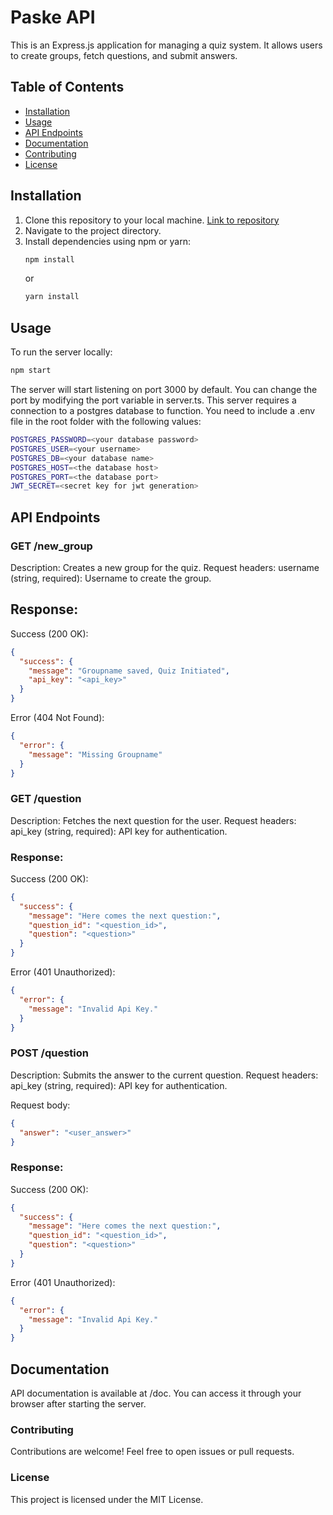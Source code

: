# Paske API

This is an Express.js application for managing a quiz system. It allows users to create groups, fetch questions, and submit answers.

## Table of Contents
- [Installation](#installation)
- [Usage](#usage)
- [API Endpoints](#api-endpoints)
- [Documentation](#documentation)
- [Contributing](#contributing)
- [License](#license)

## Installation
1. Clone this repository to your local machine. <a href="https://github.com/JohnB08/paaskeAPI">Link to repository</a>
2. Navigate to the project directory.
3. Install dependencies using npm or yarn:
    ```bash
    npm install
    ```
    or
    ```bash
    yarn install
    ```

## Usage
To run the server locally:
```bash
npm start
```
The server will start listening on port 3000 by default. You can change the port by modifying the port variable in server.ts.
This server requires a connection to a postgres database to function. 
You need to include a .env file in the root folder with the following values:
```bash
POSTGRES_PASSWORD=<your database password>
POSTGRES_USER=<your username>
POSTGRES_DB=<your database name>
POSTGRES_HOST=<the database host>
POSTGRES_PORT=<the database port>
JWT_SECRET=<secret key for jwt generation>
```

## API Endpoints

### GET /new_group
Description: Creates a new group for the quiz.
Request headers:
username (string, required): Username to create the group.
## Response:

Success (200 OK):
```json
{
  "success": {
    "message": "Groupname saved, Quiz Initiated",
    "api_key": "<api_key>"
  }
}
```

Error (404 Not Found):
```json
{
  "error": {
    "message": "Missing Groupname"
  }
}
```

### GET /question

Description: Fetches the next question for the user.
Request headers:
api_key (string, required): API key for authentication.


### Response:

Success (200 OK):
```json
{
  "success": {
    "message": "Here comes the next question:",
    "question_id": "<question_id>",
    "question": "<question>"
  }
}
```

Error (401 Unauthorized):
```json
{
  "error": {
    "message": "Invalid Api Key."
  }
}
```

### POST /question

Description: Submits the answer to the current question.
Request headers:
api_key (string, required): API key for authentication.

Request body:
```json
{
  "answer": "<user_answer>"
}
```

### Response:

Success (200 OK):

```json
{
  "success": {
    "message": "Here comes the next question:",
    "question_id": "<question_id>",
    "question": "<question>"
  }
}
```

Error (401 Unauthorized):

```json
{
  "error": {
    "message": "Invalid Api Key."
  }
}
```

## Documentation
API documentation is available at /doc. You can access it through your browser after starting the server.

### Contributing
Contributions are welcome! Feel free to open issues or pull requests.

### License
This project is licensed under the MIT License.